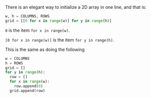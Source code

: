 <!--title={Initialize 2D array}-->

<!--badges={Python:33}-->

<!--concepts={2D Lists,Indexing 2D Lists}-->

There is an elegant way to initialize a 2D array in one line, and that is:

```python
w, h = COLUMNS, ROWS
grid = [[0 for x in range(w)] for y in range(h)] 
```

`0` is the item `for x in range(w)`.

`[0 for x in range(w)]` is the item `for y in range(h)`.

This is the same as doing the following

```python
w = COLUMNS
h = ROWS
grid = []
for y in range(h):
  row = []
  for x in range(w):
    row.append(0)
  grid.append(row)
```

